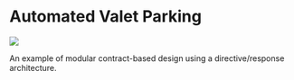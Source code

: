 # Automated Valet Parking


![](movies/replanning.gif)

An example of modular contract-based design using a directive/response architecture.